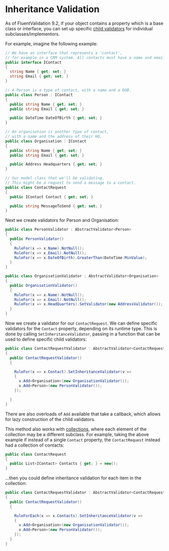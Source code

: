 # Inheritance Validation

As of FluentValidation 9.2, if your object contains a property which is a base class or interface, you can set up specific [child validators](start.html#complex-properties) for individual subclasses/implementors.

For example, imagine the following example:

```csharp
// We have an interface that represents a 'contact',
// for example in a CRM system. All contacts must have a name and email.
public interface IContact 
{
  string Name { get; set; }
  string Email { get; set; }
}

// A Person is a type of contact, with a name and a DOB.
public class Person : IContact 
{
  public string Name { get; set; }
  public string Email { get; set; }

  public DateTime DateOfBirth { get; set; }
}

// An organisation is another type of contact,
// with a name and the address of their HQ.
public class Organisation : IContact 
{
  public string Name { get; set; }
  public string Email { get; set; }

  public Address Headquarters { get; set; }
}

// Our model class that we'll be validating.
// This might be a request to send a message to a contact.
public class ContactRequest 
{
  public IContact Contact { get; set; }

  public string MessageToSend { get; set; }
}
```

Next we create validators for Person and Organisation:

```csharp
public class PersonValidator : AbstractValidator<Person> 
{
  public PersonValidator() 
  {
    RuleFor(x => x.Name).NotNull();
    RuleFor(x => x.Email).NotNull();
    RuleFor(x => x.DateOfBirth).GreaterThan(DateTime.MinValue);
  }
}

public class OrganisationValidator : AbstractValidator<Organisation> 
{
  public OrganisationValidator() 
  {
    RuleFor(x => x.Name).NotNull();
    RuleFor(x => x.Email).NotNull();
    RuleFor(x => x.HeadQuarters).SetValidator(new AddressValidator());
  }
}
```

Now we create a validator for our `ContactRequest`. We can define specific validators for the `Contact` property, depending on its runtime type. This is done by calling `SetInheritanceValidator`, passing in a function that can be used to define specific child validators:

```csharp
public class ContactRequestValidator : AbstractValidator<ContactRequest>
{
  public ContactRequestValidator()
  {

    RuleFor(x => x.Contact).SetInheritanceValidator(v => 
    {
      v.Add<Organisation>(new OrganisationValidator());
      v.Add<Person>(new PersonValidator());
    });

  }
}
```

There are also overloads of `Add` available that take a callback, which allows for lazy construction of the child validators.

This method also works with [collections](collections), where each element of the collection may be a different subclass. For example, taking the above example if instead of a single `Contact` property, the `ContactRequest` instead had a collection of contacts:

```csharp
public class ContactRequest 
{
  public List<IContact> Contacts { get; } = new();
}
```

...then you could define inheritance validation for each item in the collection:

```csharp
public class ContactRequestValidator : AbstractValidator<ContactRequest>
{
  public ContactRequestValidator()
  {

    RuleForEach(x => x.Contacts).SetInheritanceValidator(v => 
    {
      v.Add<Organisation>(new OrganisationValidator());
      v.Add<Person>(new PersonValidator());
    });
  }
}
```
